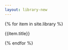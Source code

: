 ```yaml
---
layout: library-new
---
```


<!--Table-->
<div class="w-100 center flex flex-wrap">

{% for item in site.library %}
<div class="pv2 w-100 br2 bg-seomba-light">
<div class="">{{item.title}}</div>
</div>

{% endfor %}


</div>